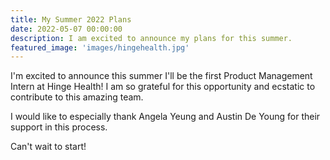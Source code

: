 ```yaml
---
title: My Summer 2022 Plans
date: 2022-05-07 00:00:00
description: I am excited to announce my plans for this summer.
featured_image: 'images/hingehealth.jpg'
---
```

I'm excited to announce this summer I'll be the first Product Management Intern at Hinge Health! I am so grateful for this opportunity and ecstatic to contribute to this amazing team.

I would like to especially thank Angela Yeung and Austin De Young for their support in this process.

Can't wait to start!
